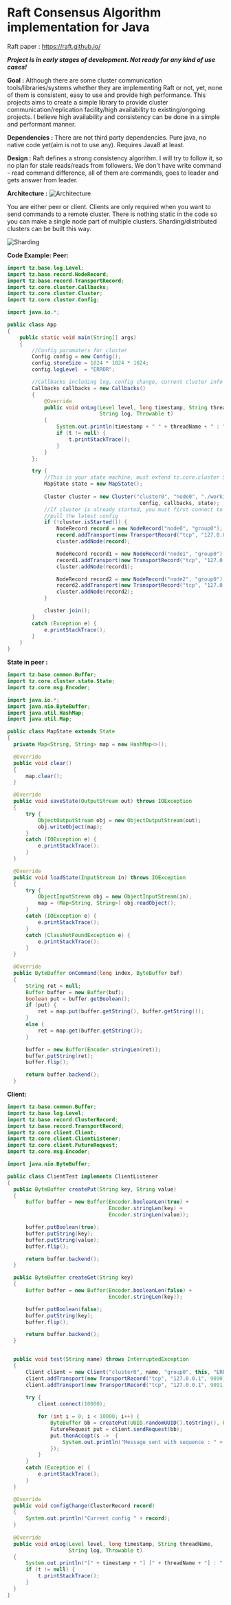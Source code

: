 # Raft Consensus Algorithm implementation for Java

Raft paper : https://raft.github.io/

***Project is in early stages of development. Not ready for any kind of use cases!***


**Goal :** Although there are some cluster communication tools/libraries/systems whether they are implementing Raft or not, yet, 
none of them is consistent, easy to use and provide high performance. This projects aims to create a simple library to provide cluster communication/replication facility/high availability to existing/ongoing projects. I believe high availability and consistency can be done
in a simple and performant manner.

**Dependencies :** There are not third party dependencies. Pure java, no native code yet(aim is not to use any). Requires Java8 at least.

**Design :** Raft defines a strong consistency algorithm. I will try to follow it, so no plan for stale reads/reads from followers.
             We don't have write command - read command difference, all of them are commands, goes to leader and gets answer from leader.
             
**Architecture :**
![Architecture](docs/image/arch.jpg?raw=true "Architecture")


You are either peer or client. Clients are only required when you want to send commands to a remote cluster. There is nothing static in the code so you can make a single node part of multiple clusters. Sharding/distributed clusters can be built this way.

![Sharding](docs/image/shard.jpg?raw=true "Sharding")


**Code Example:**
**Peer:**
```Java
import tz.base.log.Level;
import tz.base.record.NodeRecord;
import tz.base.record.TransportRecord;
import tz.core.cluster.Callbacks;
import tz.core.cluster.Cluster;
import tz.core.cluster.Config;

import java.io.*;

public class App
{
    public static void main(String[] args)
    {
        //Config paramaters for cluster
        Config config = new Config();
        config.storeSize = 1024 * 1024 * 1024;
        config.logLevel  = "ERROR";

        //Callbacks including log, config change, current cluster info
        Callbacks callbacks = new Callbacks()
        {
            @Override
            public void onLog(Level level, long timestamp, String threadName,
                              String log, Throwable t)
            {
                System.out.println(timestamp + " " + threadName + " : " + log );
                if (t != null) {
                    t.printStackTrace();
                }
            }
        };

        try {
            //This is your state machine, must extend tz.core.cluster State
            MapState state = new MapState();
            
            Cluster cluster = new Cluster("cluster0", "node0", "./workingDir/", 
                                           config, callbacks, state);
            //If cluster is already started, you must first connect to cluster and
            //pull the latest config
            if (!cluster.isStarted()) {
                NodeRecord record = new NodeRecord("node0", "group0");
                record.addTransport(new TransportRecord("tcp", "127.0.0.1", 9090));
                cluster.addNode(record);

                NodeRecord record1 = new NodeRecord("node1", "group0");
                record1.addTransport(new TransportRecord("tcp", "127.0.0.1", 9091));
                cluster.addNode(record1);

                NodeRecord record2 = new NodeRecord("node2", "group0");
                record2.addTransport(new TransportRecord("tcp", "127.0.0.1", 9092));
                cluster.addNode(record2);
            }

            cluster.join();
        }
        catch (Exception e) {
            e.printStackTrace();
        }
    }
}
  ```
  
  **State in peer :**
  ```Java
import tz.base.common.Buffer;
import tz.core.cluster.state.State;
import tz.core.msg.Encoder;

import java.io.*;
import java.nio.ByteBuffer;
import java.util.HashMap;
import java.util.Map;

public class MapState extends State
{
    private Map<String, String> map = new HashMap<>();

    @Override
    public void clear()
    {
        map.clear();
    }

    @Override
    public void saveState(OutputStream out) throws IOException
    {
        try {
            ObjectOutputStream obj = new ObjectOutputStream(out);
            obj.writeObject(map);
        }
        catch (IOException e) {
            e.printStackTrace();
        }
    }

    @Override
    public void loadState(InputStream in) throws IOException
    {
        try {
            ObjectInputStream obj = new ObjectInputStream(in);
            map = (Map<String, String>) obj.readObject();
        }
        catch (IOException e) {
            e.printStackTrace();
        }
        catch (ClassNotFoundException e) {
            e.printStackTrace();
        }
    }

    @Override
    public ByteBuffer onCommand(long index, ByteBuffer buf)
    {
        String ret = null;
        Buffer buffer = new Buffer(buf);
        boolean put = buffer.getBoolean();
        if (put) {
            ret = map.put(buffer.getString(), buffer.getString());
        }
        else {
            ret = map.get(buffer.getString());
        }

        buffer = new Buffer(Encoder.stringLen(ret));
        buffer.putString(ret);
        buffer.flip();

        return buffer.backend();
    }
  ```
  
  **Client:**
  ```Java
import tz.base.common.Buffer;
import tz.base.log.Level;
import tz.base.record.ClusterRecord;
import tz.base.record.TransportRecord;
import tz.core.client.Client;
import tz.core.client.ClientListener;
import tz.core.client.FutureRequest;
import tz.core.msg.Encoder;

import java.nio.ByteBuffer;

public class ClientTest implements ClientListener
{
    public ByteBuffer createPut(String key, String value)
    {
        Buffer buffer = new Buffer(Encoder.booleanLen(true) +
                                   Encoder.stringLen(key) +
                                   Encoder.stringLen(value));

        buffer.putBoolean(true);
        buffer.putString(key);
        buffer.putString(value);
        buffer.flip();

        return buffer.backend();
    }

    public ByteBuffer createGet(String key)
    {
        Buffer buffer = new Buffer(Encoder.booleanLen(false) +
                                   Encoder.stringLen(key));

        buffer.putBoolean(false);
        buffer.putString(key);
        buffer.flip();

        return buffer.backend();
    }


    public void test(String name) throws InterruptedException
    {
        Client client = new Client("cluster0", name, "group0", this, "ERROR");
        client.addTransport(new TransportRecord("tcp", "127.0.0.1", 9090));
        client.addTransport(new TransportRecord("tcp", "127.0.0.1", 9091));
        
        try {
            client.connect(10000);

            for (int i = 0; i < 10000; i++) {
                ByteBuffer bb = createPut(UUID.randomUUID().toString(), UUID.randomUUID().toString());
                FutureRequest put = client.sendRequest(bb);
                put.thenAccept(s ->  {
                    System.out.println("Message sent with sequence : " + put.getSequence());
                });
            }
        }
        catch (Exception e) {
            e.printStackTrace();
        }
    }

    @Override
    public void configChange(ClusterRecord record)
    {
        System.out.println("Current config " + record);
    }
    
    @Override
    public void onLog(Level level, long timestamp, String threadName,
                      String log, Throwable t)
    {
        System.out.println("[" + timestamp + "] [" + threadName + "] : " + log );
        if (t != null) {
            t.printStackTrace();
        }
    }
}

  ```
